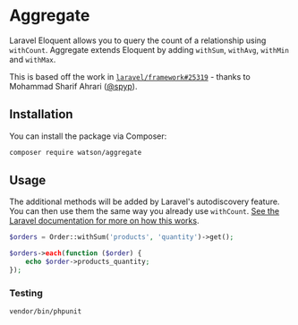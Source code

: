 # Aggregate

Laravel Eloquent allows you to query the count of a relationship using `withCount`. Aggregate extends Eloquent by adding `withSum`, `withAvg`, `withMin` and `withMax`.

This is based off the work in [`laravel/framework#25319`](https://github.com/laravel/framework/pull/25319) - thanks to Mohammad Sharif Ahrari ([@spyp](https://github.com/spyp)).

## Installation

You can install the package via Composer:

```bash
composer require watson/aggregate
```

## Usage

The additional methods will be added by Laravel's autodiscovery feature. You can then use them the same way you already use `withCount`. [See the Laravel documentation for more on how this works](https://laravel.com/docs/5.7/eloquent-relationships#counting-related-models).

```php
$orders = Order::withSum('products', 'quantity')->get();

$orders->each(function ($order) {
    echo $order->products_quantity;
});
```

### Testing

``` bash
vendor/bin/phpunit
```
